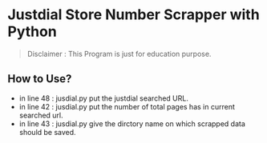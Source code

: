 # Justdial Store Number Scrapper with Python

>Disclaimer : This Program is just for education purpose.

## How to Use?

- in line 48 : jusdial.py put the justdial searched URL.
- in line 42 : jusdial.py put the number of total pages has in current searched url.
- in line 43 : jusdial.py give the dirctory name on which  scrapped data should be saved.
